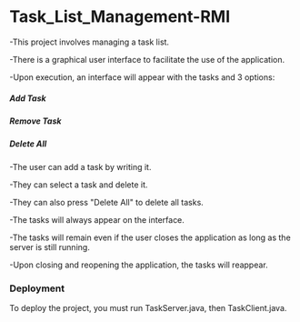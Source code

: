 # Task_List_Management-RMI


-This project involves managing a task list.

-There is a graphical user interface to facilitate the use of the application.

-Upon execution, an interface will appear with the tasks and 3 options:

##### Add Task

##### Remove Task

##### Delete All

-The user can add a task by writing it.

-They can select a task and delete it.

-They can also press "Delete All" to delete all tasks.

-The tasks will always appear on the interface.

-The tasks will remain even if the user closes the application as long as the server is still running.

-Upon closing and reopening the application, the tasks will reappear.

### Deployment

To deploy the project, you must run TaskServer.java, then TaskClient.java.
